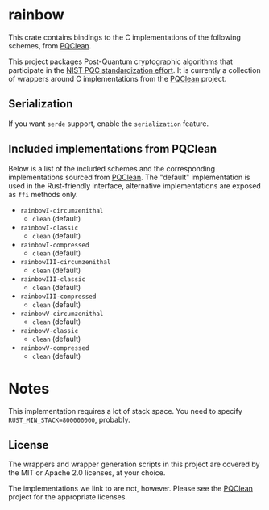 # rainbow


This crate contains bindings to the C implementations of the following schemes,
from [PQClean][pqclean].

This project packages Post-Quantum cryptographic algorithms that participate in
the [NIST PQC standardization effort][nistpqc]. It is currently a collection of
wrappers around C implementations from the [PQClean][pqclean] project.

## Serialization

If you want `serde` support, enable the `serialization` feature.

## Included implementations from PQClean

Below is a list of the included schemes and the corresponding implementations
sourced from [PQClean][pqclean]. The "default" implementation is used in the
Rust-friendly interface, alternative implementations are exposed as ``ffi``
methods only.

 * ``rainbowI-circumzenithal``
    * ``clean`` (default)
 * ``rainbowI-classic``
    * ``clean`` (default)
 * ``rainbowI-compressed``
    * ``clean`` (default)
 * ``rainbowIII-circumzenithal``
    * ``clean`` (default)
 * ``rainbowIII-classic``
    * ``clean`` (default)
 * ``rainbowIII-compressed``
    * ``clean`` (default)
 * ``rainbowV-circumzenithal``
    * ``clean`` (default)
 * ``rainbowV-classic``
    * ``clean`` (default)
 * ``rainbowV-compressed``
    * ``clean`` (default)

# Notes
This implementation requires a lot of stack space.
You need to specify ``RUST_MIN_STACK=800000000``, probably.


## License

The wrappers and wrapper generation scripts in this project are covered by the
MIT or Apache 2.0 licenses, at your choice.

The implementations we link to are not, however. Please see the [PQClean][pqclean]
project for the appropriate licenses.

[pqclean]: https://github.com/PQClean/PQClean/
[nistpqc]: https://nist.gov/pqc/